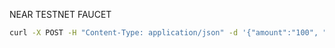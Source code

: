 NEAR TESTNET FAUCET

```sh
curl -X POST -H "Content-Type: application/json" -d '{"amount":"100", "receiverId":"receiver1", "contractId":"contract1"}' http://localhost:3000/api/faucet/tokens
```

